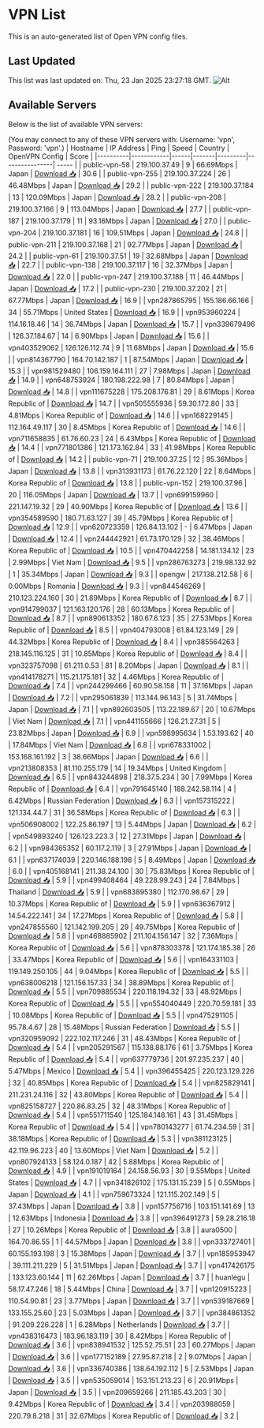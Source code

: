 # VPN List

This is an auto-generated list of Open VPN config files.

## Last Updated

This list was last updated on: Thu, 23 Jan 2025 23:27:18 GMT.
![Alt](https://repobeats.axiom.co/api/embed/186b98318ef1479477931607c1ad7d823f12451f.svg "Repobeats analytics image")

## Available Servers

Below is the list of available VPN servers:

(You may connect to any of these VPN servers with: Username: 'vpn', Password: 'vpn'.)
| Hostname | IP Address | Ping | Speed | Country | OpenVPN Config | Score |
|----------|------------|------|-------|---------|----------------| ----- |
| public-vpn-58 | 219.100.37.49 | 9 | 66.69Mbps | Japan | [Download 📥](./configs/server_0_JP.ovpn) | 30.6 |
| public-vpn-255 | 219.100.37.224 | 26 | 46.48Mbps | Japan | [Download 📥](./configs/server_1_JP.ovpn) | 29.2 |
| public-vpn-222 | 219.100.37.184 | 13 | 120.09Mbps | Japan | [Download 📥](./configs/server_2_JP.ovpn) | 28.2 |
| public-vpn-208 | 219.100.37.166 | 9 | 113.04Mbps | Japan | [Download 📥](./configs/server_3_JP.ovpn) | 27.7 |
| public-vpn-187 | 219.100.37.179 | 11 | 93.16Mbps | Japan | [Download 📥](./configs/server_4_JP.ovpn) | 27.0 |
| public-vpn-204 | 219.100.37.181 | 16 | 109.51Mbps | Japan | [Download 📥](./configs/server_5_JP.ovpn) | 24.8 |
| public-vpn-211 | 219.100.37.168 | 21 | 92.77Mbps | Japan | [Download 📥](./configs/server_6_JP.ovpn) | 24.2 |
| public-vpn-61 | 219.100.37.51 | 19 | 32.68Mbps | Japan | [Download 📥](./configs/server_7_JP.ovpn) | 22.7 |
| public-vpn-138 | 219.100.37.117 | 16 | 32.37Mbps | Japan | [Download 📥](./configs/server_8_JP.ovpn) | 22.0 |
| public-vpn-247 | 219.100.37.188 | 11 | 46.44Mbps | Japan | [Download 📥](./configs/server_9_JP.ovpn) | 17.2 |
| public-vpn-230 | 219.100.37.202 | 21 | 67.77Mbps | Japan | [Download 📥](./configs/server_10_JP.ovpn) | 16.9 |
| vpn287865795 | 155.186.66.166 | 34 | 55.71Mbps | United States | [Download 📥](./configs/server_11_US.ovpn) | 16.9 |
| vpn953960224 | 114.16.18.46 | 14 | 36.74Mbps | Japan | [Download 📥](./configs/server_12_JP.ovpn) | 15.7 |
| vpn339679496 | 126.37.184.67 | 14 | 6.90Mbps | Japan | [Download 📥](./configs/server_13_JP.ovpn) | 15.6 |
| vpn403529062 | 126.126.112.74 | 9 | 11.68Mbps | Japan | [Download 📥](./configs/server_14_JP.ovpn) | 15.6 |
| vpn814367790 | 164.70.142.187 | 1 | 87.54Mbps | Japan | [Download 📥](./configs/server_15_JP.ovpn) | 15.3 |
| vpn981529480 | 106.159.164.111 | 27 | 7.98Mbps | Japan | [Download 📥](./configs/server_16_JP.ovpn) | 14.9 |
| vpn648753924 | 180.198.222.98 | 7 | 80.84Mbps | Japan | [Download 📥](./configs/server_17_JP.ovpn) | 14.8 |
| vpn111675228 | 175.208.176.81 | 29 | 8.61Mbps | Korea Republic of | [Download 📥](./configs/server_18_KR.ovpn) | 14.7 |
| vpn505555936 | 59.30.172.80 | 33 | 4.81Mbps | Korea Republic of | [Download 📥](./configs/server_19_KR.ovpn) | 14.6 |
| vpn168229145 | 112.164.49.117 | 30 | 8.45Mbps | Korea Republic of | [Download 📥](./configs/server_20_KR.ovpn) | 14.6 |
| vpn711658835 | 61.76.60.23 | 24 | 6.43Mbps | Korea Republic of | [Download 📥](./configs/server_21_KR.ovpn) | 14.4 |
| vpn771801386 | 121.173.162.84 | 33 | 41.98Mbps | Korea Republic of | [Download 📥](./configs/server_22_KR.ovpn) | 14.2 |
| public-vpn-71 | 219.100.37.25 | 12 | 95.36Mbps | Japan | [Download 📥](./configs/server_23_JP.ovpn) | 13.8 |
| vpn313931173 | 61.76.22.120 | 22 | 8.64Mbps | Korea Republic of | [Download 📥](./configs/server_24_KR.ovpn) | 13.8 |
| public-vpn-152 | 219.100.37.96 | 20 | 116.05Mbps | Japan | [Download 📥](./configs/server_25_JP.ovpn) | 13.7 |
| vpn699159960 | 221.147.19.32 | 29 | 40.90Mbps | Korea Republic of | [Download 📥](./configs/server_26_KR.ovpn) | 13.6 |
| vpn354589590 | 180.71.63.127 | 39 | 45.79Mbps | Korea Republic of | [Download 📥](./configs/server_27_KR.ovpn) | 12.9 |
| vpn620723359 | 126.84.13.102 | - | 6.47Mbps | Japan | [Download 📥](./configs/server_28_JP.ovpn) | 12.4 |
| vpn244442921 | 61.73.170.129 | 32 | 38.46Mbps | Korea Republic of | [Download 📥](./configs/server_29_KR.ovpn) | 10.5 |
| vpn470442258 | 14.181.134.12 | 23 | 2.99Mbps | Viet Nam | [Download 📥](./configs/server_30_VN.ovpn) | 9.5 |
| vpn286763273 | 219.98.132.92 | 1 | 35.34Mbps | Japan | [Download 📥](./configs/server_31_JP.ovpn) | 9.3 |
| opengw | 217.138.212.58 | 6 | 0.00Mbps | Romania | [Download 📥](./configs/server_32_RO.ovpn) | 9.3 |
| vpn844546269 | 210.123.224.160 | 30 | 21.89Mbps | Korea Republic of | [Download 📥](./configs/server_33_KR.ovpn) | 8.7 |
| vpn914799037 | 121.163.120.176 | 28 | 60.13Mbps | Korea Republic of | [Download 📥](./configs/server_34_KR.ovpn) | 8.7 |
| vpn890613352 | 180.67.6.123 | 35 | 27.53Mbps | Korea Republic of | [Download 📥](./configs/server_35_KR.ovpn) | 8.5 |
| vpn404793008 | 61.84.123.149 | 29 | 44.32Mbps | Korea Republic of | [Download 📥](./configs/server_36_KR.ovpn) | 8.4 |
| vpn385564263 | 218.145.116.125 | 31 | 10.85Mbps | Korea Republic of | [Download 📥](./configs/server_37_KR.ovpn) | 8.4 |
| vpn323757098 | 61.211.0.53 | 81 | 8.20Mbps | Japan | [Download 📥](./configs/server_38_JP.ovpn) | 8.1 |
| vpn414178271 | 115.21.175.181 | 32 | 4.46Mbps | Korea Republic of | [Download 📥](./configs/server_39_KR.ovpn) | 7.4 |
| vpn244299466 | 60.90.58.158 | 11 | 37.16Mbps | Japan | [Download 📥](./configs/server_40_JP.ovpn) | 7.2 |
| vpn295061839 | 113.144.96.143 | 5 | 31.74Mbps | Japan | [Download 📥](./configs/server_41_JP.ovpn) | 7.1 |
| vpn892603505 | 113.22.189.67 | 20 | 10.67Mbps | Viet Nam | [Download 📥](./configs/server_42_VN.ovpn) | 7.1 |
| vpn441155666 | 126.21.27.31 | 5 | 23.82Mbps | Japan | [Download 📥](./configs/server_43_JP.ovpn) | 6.9 |
| vpn598995634 | 1.53.193.62 | 40 | 17.84Mbps | Viet Nam | [Download 📥](./configs/server_44_VN.ovpn) | 6.8 |
| vpn678331002 | 153.168.161.192 | 3 | 38.66Mbps | Japan | [Download 📥](./configs/server_45_JP.ovpn) | 6.6 |
| vpn213808353 | 81.110.255.179 | 14 | 19.34Mbps | United Kingdom | [Download 📥](./configs/server_46_GB.ovpn) | 6.5 |
| vpn843244898 | 218.37.5.234 | 30 | 7.99Mbps | Korea Republic of | [Download 📥](./configs/server_47_KR.ovpn) | 6.4 |
| vpn791645140 | 188.242.58.114 | 4 | 6.42Mbps | Russian Federation | [Download 📥](./configs/server_48_RU.ovpn) | 6.3 |
| vpn157315222 | 121.134.44.7 | 31 | 36.58Mbps | Korea Republic of | [Download 📥](./configs/server_49_KR.ovpn) | 6.3 |
| vpn506908002 | 122.25.86.197 | 13 | 5.44Mbps | Japan | [Download 📥](./configs/server_50_JP.ovpn) | 6.2 |
| vpn549893240 | 126.123.223.3 | 12 | 27.31Mbps | Japan | [Download 📥](./configs/server_51_JP.ovpn) | 6.2 |
| vpn984365352 | 60.117.2.119 | 3 | 27.91Mbps | Japan | [Download 📥](./configs/server_52_JP.ovpn) | 6.1 |
| vpn637174039 | 220.146.188.198 | 5 | 8.49Mbps | Japan | [Download 📥](./configs/server_53_JP.ovpn) | 6.0 |
| vpn405168141 | 211.38.24.100 | 30 | 75.83Mbps | Korea Republic of | [Download 📥](./configs/server_54_KR.ovpn) | 5.9 |
| vpn499408464 | 49.228.99.243 | 24 | 7.84Mbps | Thailand | [Download 📥](./configs/server_55_TH.ovpn) | 5.9 |
| vpn683895380 | 112.170.98.67 | 29 | 10.37Mbps | Korea Republic of | [Download 📥](./configs/server_56_KR.ovpn) | 5.9 |
| vpn636367912 | 14.54.222.141 | 34 | 17.27Mbps | Korea Republic of | [Download 📥](./configs/server_57_KR.ovpn) | 5.8 |
| vpn247855560 | 121.142.199.205 | 29 | 49.75Mbps | Korea Republic of | [Download 📥](./configs/server_58_KR.ovpn) | 5.8 |
| vpn468885902 | 211.104.156.147 | 32 | 7.36Mbps | Korea Republic of | [Download 📥](./configs/server_59_KR.ovpn) | 5.6 |
| vpn878303378 | 121.174.185.38 | 26 | 33.47Mbps | Korea Republic of | [Download 📥](./configs/server_60_KR.ovpn) | 5.6 |
| vpn164331103 | 119.149.250.105 | 44 | 9.04Mbps | Korea Republic of | [Download 📥](./configs/server_61_KR.ovpn) | 5.5 |
| vpn638006218 | 121.156.157.33 | 34 | 38.89Mbps | Korea Republic of | [Download 📥](./configs/server_62_KR.ovpn) | 5.5 |
| vpn709885534 | 220.118.194.32 | 33 | 48.92Mbps | Korea Republic of | [Download 📥](./configs/server_63_KR.ovpn) | 5.5 |
| vpn554040449 | 220.70.59.181 | 33 | 10.08Mbps | Korea Republic of | [Download 📥](./configs/server_64_KR.ovpn) | 5.5 |
| vpn475291105 | 95.78.4.67 | 28 | 15.48Mbps | Russian Federation | [Download 📥](./configs/server_65_RU.ovpn) | 5.5 |
| vpn320959092 | 222.102.117.246 | 31 | 48.43Mbps | Korea Republic of | [Download 📥](./configs/server_66_KR.ovpn) | 5.4 |
| vpn205291567 | 115.138.88.176 | 61 | 3.75Mbps | Korea Republic of | [Download 📥](./configs/server_67_KR.ovpn) | 5.4 |
| vpn637779736 | 201.97.235.237 | 40 | 5.47Mbps | Mexico | [Download 📥](./configs/server_68_MX.ovpn) | 5.4 |
| vpn396455425 | 220.123.129.226 | 32 | 40.85Mbps | Korea Republic of | [Download 📥](./configs/server_69_KR.ovpn) | 5.4 |
| vpn825829141 | 211.231.24.116 | 32 | 43.80Mbps | Korea Republic of | [Download 📥](./configs/server_70_KR.ovpn) | 5.4 |
| vpn825158727 | 220.86.83.25 | 32 | 48.31Mbps | Korea Republic of | [Download 📥](./configs/server_71_KR.ovpn) | 5.4 |
| vpn551711540 | 125.184.148.161 | 43 | 31.45Mbps | Korea Republic of | [Download 📥](./configs/server_72_KR.ovpn) | 5.4 |
| vpn780143277 | 61.74.234.59 | 31 | 38.18Mbps | Korea Republic of | [Download 📥](./configs/server_73_KR.ovpn) | 5.3 |
| vpn381123125 | 42.119.96.223 | 40 | 13.60Mbps | Viet Nam | [Download 📥](./configs/server_74_VN.ovpn) | 5.2 |
| vpn807924133 | 58.124.0.187 | 42 | 5.88Mbps | Korea Republic of | [Download 📥](./configs/server_75_KR.ovpn) | 4.9 |
| vpn191019164 | 24.158.56.93 | 30 | 9.55Mbps | United States | [Download 📥](./configs/server_76_US.ovpn) | 4.7 |
| vpn341826102 | 175.131.15.239 | 5 | 0.55Mbps | Japan | [Download 📥](./configs/server_77_JP.ovpn) | 4.1 |
| vpn759673324 | 121.115.202.149 | 5 | 37.43Mbps | Japan | [Download 📥](./configs/server_78_JP.ovpn) | 3.8 |
| vpn157756716 | 103.151.141.69 | 13 | 12.63Mbps | Indonesia | [Download 📥](./configs/server_79_ID.ovpn) | 3.8 |
| vpn396491273 | 59.28.216.18 | 27 | 10.26Mbps | Korea Republic of | [Download 📥](./configs/server_80_KR.ovpn) | 3.8 |
| aura0500 | 164.70.86.55 | 1 | 44.57Mbps | Japan | [Download 📥](./configs/server_81_JP.ovpn) | 3.8 |
| vpn333727401 | 60.155.193.198 | 3 | 15.38Mbps | Japan | [Download 📥](./configs/server_82_JP.ovpn) | 3.7 |
| vpn185953947 | 39.111.211.229 | 5 | 31.51Mbps | Japan | [Download 📥](./configs/server_83_JP.ovpn) | 3.7 |
| vpn417426175 | 133.123.60.144 | 11 | 62.26Mbps | Japan | [Download 📥](./configs/server_84_JP.ovpn) | 3.7 |
| huanlegu | 58.17.47.246 | 18 | 5.44Mbps | China | [Download 📥](./configs/server_85_CN.ovpn) | 3.7 |
| vpn120915223 | 110.54.90.81 | 23 | 3.77Mbps | Japan | [Download 📥](./configs/server_86_JP.ovpn) | 3.7 |
| vpn539187669 | 133.155.25.60 | 23 | 5.03Mbps | Japan | [Download 📥](./configs/server_87_JP.ovpn) | 3.7 |
| vpn384861352 | 91.209.226.228 | 1 | 6.28Mbps | Netherlands | [Download 📥](./configs/server_88_NL.ovpn) | 3.7 |
| vpn438316473 | 183.96.183.119 | 30 | 8.42Mbps | Korea Republic of | [Download 📥](./configs/server_89_KR.ovpn) | 3.6 |
| vpn838941532 | 125.52.75.51 | 23 | 60.27Mbps | Japan | [Download 📥](./configs/server_90_JP.ovpn) | 3.6 |
| vpn177152189 | 27.95.87.218 | 2 | 9.07Mbps | Japan | [Download 📥](./configs/server_91_JP.ovpn) | 3.6 |
| vpn336740386 | 138.64.192.112 | 5 | 2.53Mbps | Japan | [Download 📥](./configs/server_92_JP.ovpn) | 3.5 |
| vpn535059014 | 153.151.213.23 | 6 | 20.91Mbps | Japan | [Download 📥](./configs/server_93_JP.ovpn) | 3.5 |
| vpn209659266 | 211.185.43.203 | 30 | 9.42Mbps | Korea Republic of | [Download 📥](./configs/server_94_KR.ovpn) | 3.4 |
| vpn203988059 | 220.79.8.218 | 31 | 32.67Mbps | Korea Republic of | [Download 📥](./configs/server_95_KR.ovpn) | 3.2 |

